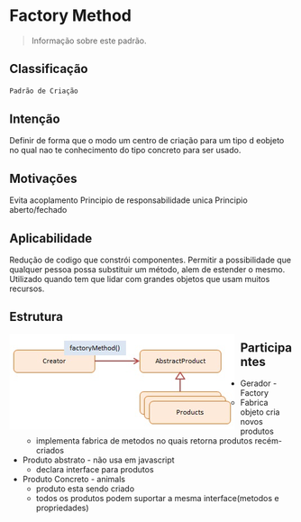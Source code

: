 # Factory Method
> Informação sobre este padrão.

## Classificação
```sh
Padrão de Criação
```

## Intenção
Definir de forma que o modo um centro de criação para um tipo d eobjeto no qual nao te conhecimento do tipo concreto para ser usado.

## Motivações
Evita acoplamento
Principio de responsabilidade unica
Principio aberto/fechado


## Aplicabilidade
Redução de codigo que constrói componentes. Permitir a possibilidade que qualquer pessoa possa substituir um método, alem de estender o mesmo.
Utilizado quando tem que lidar com grandes objetos que usam muitos recursos.

## Estrutura
<img src="factorymethod_structure.png"
     alt="Structure Memento Pattern"
     style="float: left; margin-right: 10px;" />
     
## Participantes
* Gerador - Factory
    * Fabrica objeto cria novos produtos
    * implementa fabrica de metodos no quais retorna produtos recém-criados
* Produto abstrato - não usa em javascript
    * declara interface para produtos
* Produto Concreto - animals
    * produto esta sendo criado
    * todos os produtos podem suportar a mesma interface(metodos e propriedades)
    